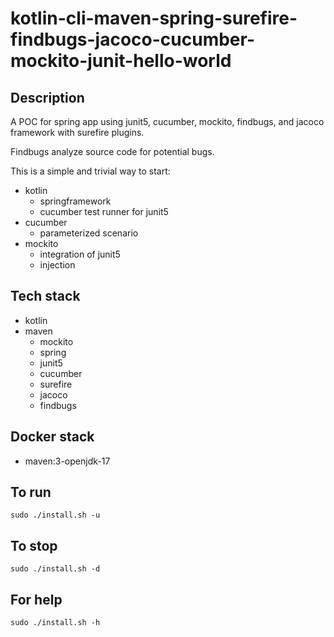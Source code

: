 # kotlin-cli-maven-spring-surefire-findbugs-jacoco-cucumber-mockito-junit-hello-world

## Description
A POC for spring app using junit5, cucumber, mockito,
findbugs, and jacoco framework with surefire plugins.

Findbugs analyze source code for potential bugs.

This is a simple and trivial way to start:
  - kotlin
    - springframework
    - cucumber test runner for junit5
  - cucumber
    - parameterized scenario
  - mockito
    - integration of junit5
    - injection

## Tech stack
- kotlin
- maven
	- mockito
  - spring
  - junit5
  - cucumber
  - surefire
  - jacoco
  - findbugs

## Docker stack
- maven:3-openjdk-17

## To run
`sudo ./install.sh -u`

## To stop
`sudo ./install.sh -d`

## For help
`sudo ./install.sh -h`
